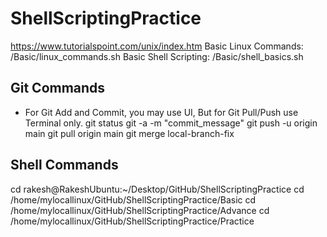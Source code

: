 # ShellScriptingPractice

<https://www.tutorialspoint.com/unix/index.htm>
Basic Linux Commands: /Basic/linux_commands.sh
Basic Shell Scripting: /Basic/shell_basics.sh

## Git Commands
- For Git Add and Commit, you may use UI, But for Git Pull/Push use Terminal only.
git status
git -a -m "commit_message"
git push -u origin main
git pull origin main
git merge local-branch-fix

## Shell Commands

cd rakesh@RakeshUbuntu:~/Desktop/GitHub/ShellScriptingPractice
cd /home/mylocallinux/GitHub/ShellScriptingPractice/Basic
cd /home/mylocallinux/GitHub/ShellScriptingPractice/Advance
cd /home/mylocallinux/GitHub/ShellScriptingPractice/Practice